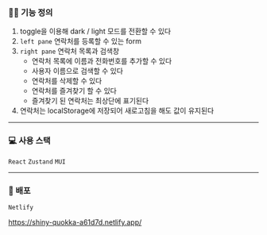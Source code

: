 ### ✍🏻 기능 정의

1. toggle을 이용해 dark / light 모드를 전환할 수 있다
2. `left pane` 연락처를 등록할 수 있는 form
3. `right pane` 연락처 목록과 검색창
   - 연락처 목록에 이름과 전화번호를 추가할 수 있다
   - 사용자 이름으로 검색할 수 있다
   - 연락처를 삭제할 수 있다
   - 연락처를 즐겨찾기 할 수 있다
   - 즐겨찾기 된 연락처는 최상단에 표기된다
4. 연락처는 localStorage에 저장되어 새로고침을 해도 값이 유지된다
     
---

### 💻 사용 스택

`React` `Zustand` `MUI`

---

### 🎨 배포

`Netlify`

https://shiny-quokka-a61d7d.netlify.app/
